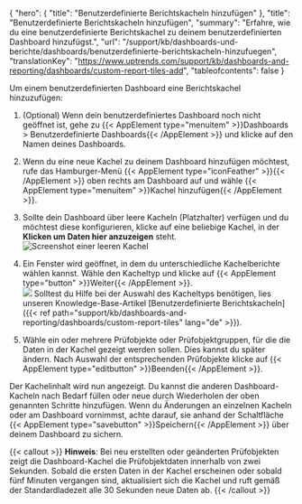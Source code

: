 {
  "hero": {
    "title": "Benutzerdefinierte Berichtskacheln hinzufügen"
  },
  "title": "Benutzerdefinierte Berichtskacheln hinzufügen",
  "summary": "Erfahre, wie du eine benutzerdefinierte Berichtskachel zu deinem benutzerdefinierten Dashboard hinzufügst.",
  "url": "/support/kb/dashboards-und-berichte/dashboards/benutzerdefinierte-berichtskacheln-hinzufuegen",
  "translationKey": "https://www.uptrends.com/support/kb/dashboards-and-reporting/dashboards/custom-report-tiles-add",
  "tableofcontents": false
}

Um einem benutzerdefinierten Dashboard eine Berichtskachel hinzuzufügen:

1. (Optional) Wenn dein benutzerdefiniertes Dashboard noch nicht geöffnet ist, gehe zu {{< AppElement type="menuitem" >}}Dashboards > Benutzerdefinierte Dashboards{{< /AppElement >}} und klicke auf den Namen deines Dashboards.

2. Wenn du eine neue Kachel zu deinem Dashboard hinzufügen möchtest, rufe das Hamburger-Menü {{< AppElement type="iconFeather" >}}{{< /AppElement >}} oben rechts am Dashboard auf und wähle {{< AppElement type="menuitem" >}}Kachel hinzufügen{{< /AppElement >}}. 

3. Sollte dein Dashboard über leere Kacheln (Platzhalter) verfügen und du möchtest diese konfigurieren, klicke auf eine beliebige Kachel, in der **Klicken um Daten hier anzuzeigen** steht.
   ![Screenshot einer leeren Kachel](/img/content/scr_empty-dashboard-tile.min.png)

4. Ein Fenster wird geöffnet, in dem du unterschiedliche Kachelberichte wählen kannst. Wähle den Kacheltyp und klicke auf {{< AppElement type="button" >}}Weiter{{< /AppElement >}}.  
![](/img/content/df4a4f64-1549-4568-b062-7a2f4b1c6f88.png)
    Solltest du Hilfe bei der Auswahl des Kacheltyps benötigen, lies unseren Knowledge-Base-Artikel [Benutzerdefinierte Berichtskacheln]({{< ref path="support/kb/dashboards-and-reporting/dashboards/custom-report-tiles" lang="de" >}}).
5. Wähle ein oder mehrere Prüfobjekte oder Prüfobjektgruppen, für die die Daten in der Kachel gezeigt werden sollen. Dies kannst du später ändern. 
    Nach Auswahl der entsprechenden Prüfobjekte klicke auf {{< AppElement type="editbutton" >}}Beenden{{< /AppElement >}}.

Der Kachelinhalt wird nun angezeigt. Du kannst die anderen Dashboard-Kacheln nach Bedarf füllen oder neue durch Wiederholen der oben genannten Schritte hinzufügen. Wenn du Änderungen an einzelnen Kacheln oder am Dashboard vornimmst, achte darauf, sie anhand der Schaltfläche {{< AppElement type="savebutton" >}}Speichern{{< /AppElement >}} über deinem Dashboard zu sichern.

{{< callout >}}
**Hinweis**: Bei neu erstellten oder geänderten Prüfobjekten zeigt die Dashboard-Kachel die Prüfobjektdaten innerhalb von zwei Sekunden. Sobald die ersten Daten in der Kachel erscheinen oder sobald fünf Minuten vergangen sind, aktualisiert sich die Kachel und ruft gemäß der Standardladezeit alle 30 Sekunden neue Daten ab.
{{< /callout >}}